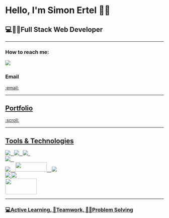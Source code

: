 
<h1>Hello, I'm Simon Ertel 🙋‍♂️</h1>
<h2>💻👨‍💻Full Stack Web Developer</h2>
<p></p>
<hr>

<h3>How to reach me:</h3>

<a href="https://www.linkedin.com/in/simon-ertel/"><img src="https://img.shields.io/badge/linkedin-%230077B5.svg?&style=for-the-badge&logo=linkedin&logoColor=white" /></a>&nbsp;&nbsp;&nbsp;&nbsp;
<h3>Email</h3><a href="mailto:simonertel@gmx.de">:email:
<hr>
 
<h2>Portfolio</h2><a href="https://simon-ertel-webdev.de/">:scroll:


<hr>
<h2>Tools & Technologies</h2>
<p>
   <img src="https://img.shields.io/badge/javascript%20-%23F7DF1E.svg?&style=for-the-badge&logo=javascript&logoColor=white" />&nbsp;&nbsp;
   <img src="https://img.shields.io/badge/html5%20-%23e34f26.svg?&style=for-the-badge&logo=html5&logoColor=white" />&nbsp;&nbsp;
   <img src="https://img.shields.io/badge/css3%20-%231572B6.svg?&style=for-the-badge&logo=css3&logoColor=white" />&nbsp;&nbsp;
   <br>
   <img src="https://img.shields.io/badge/react%20-%2361DAFB.svg?&style=for-the-badge&logo=react&logoColor=white" />&nbsp;&nbsp;&nbsp;
   <br>
   <img src="https://img.shields.io/badge/node.js%20-%23339933.svg?&style=for-the-badge&logo=node.js&logoColor=white" />&nbsp;&nbsp;&nbsp;
 <img src ="https://camo.githubusercontent.com/0566752248b4b31b2c4bdc583404e41066bd0b6726f310b73e1140deefcc31ac/68747470733a2f2f692e636c6f756475702e636f6d2f7a6659366c4c376546612d3330303078333030302e706e67" width="100" height="30">&nbsp;&nbsp;&nbsp;
   <img src="https://img.shields.io/badge/-MongoDB-black?style=flat-square&logo=mongodb&link=https://github.com/imickovski">
   <br>
   <img src="https://img.shields.io/badge/-Git-black?style=flat-square&logo=git&link=https://github.com/imickovski">
   <img src="https://img.shields.io/badge/-GitHub-181717?style=flat-square&logo=github&link=https://github.com/imickovski">
 <br>
   <img src="https://www.pngitem.com/pimgs/m/385-3850895_graphql-logo-svg-hd-png-download.png" width="100" height="50">
 
 
</p> 

<hr>

<h3>💻Active Learning, 🤝Teamwork, 👨‍💻Problem Solving</h3> 

 

